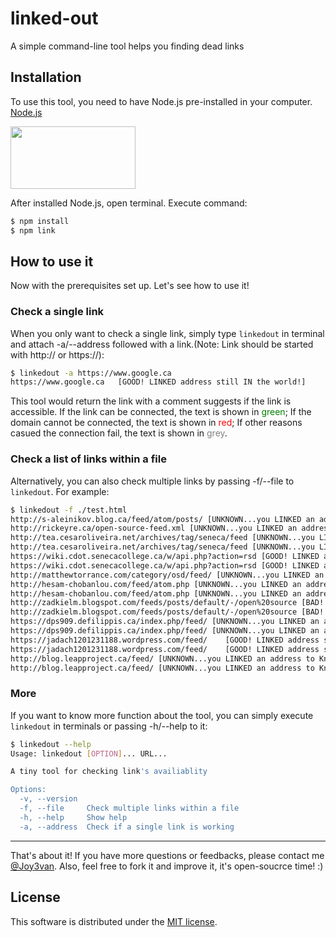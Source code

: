 # linked-out

A simple command-line tool helps you finding dead links

## Installation

To use this tool, you need to have Node.js pre-installed in your computer.
[Node.js](https://nodejs.org/en/download/) 

<img src="https://nodejs.org//static/images/logos/nodejs-new-pantone-black.svg" width="200" height="100">

After installed Node.js, open terminal. Execute command:
```bash
$ npm install
$ npm link
```

## How to use it

Now with the prerequisites set up. Let's see how to use it!

### Check a single link

When you only want to check a single link, simply type ```linkedout``` in terminal and attach -a/--address followed with a link.(Note: Link should be started with http:// or https://):
```bash
$ linkedout -a https://www.google.ca 
https://www.google.ca   [GOOD! LINKED address still IN the world!]
```
This tool would return the link with a comment suggests if the link is accessible.
If the link can be connected, the text is shown in <span style="color:green">green</span>; If the domain cannot be connected, the text is shown in <span style="color:red">red</span>;
If other reasons casued the connection fail, the text is shown in <span style="color:grey">grey</span>.

### Check a list of links within a file

Alternatively, you can also check multiple links by passing -f/--file to ```linkedout```. For example:
```bash
$ linkedout -f ./test.html
http://s-aleinikov.blog.ca/feed/atom/posts/ [UNKNOWN...you LINKED an address to Knowhere?]
http://rickeyre.ca/open-source-feed.xml [UNKNOWN...you LINKED an address to Knowhere?]
http://tea.cesaroliveira.net/archives/tag/seneca/feed [UNKNOWN...you LINKED an address to Knowhere?]
http://tea.cesaroliveira.net/archives/tag/seneca/feed [UNKNOWN...you LINKED an address to Knowhere?]
https://wiki.cdot.senecacollege.ca/w/api.php?action=rsd [GOOD! LINKED address still IN the world!]
https://wiki.cdot.senecacollege.ca/w/api.php?action=rsd [GOOD! LINKED address still IN the world!]
http://matthewtorrance.com/category/osd/feed/ [UNKNOWN...you LINKED an address to Knowhere?]
http://hesam-chobanlou.com/feed/atom.php [UNKNOWN...you LINKED an address to Knowhere?]
http://hesam-chobanlou.com/feed/atom.php [UNKNOWN...you LINKED an address to Knowhere?]
http://zadkielm.blogspot.com/feeds/posts/default/-/open%20source [BAD! LINKED address is OUT of this dimension :(]
http://zadkielm.blogspot.com/feeds/posts/default/-/open%20source [BAD! LINKED address is OUT of this dimension :(]
https://dps909.defilippis.ca/index.php/feed/ [UNKNOWN...you LINKED an address to Knowhere?]
https://dps909.defilippis.ca/index.php/feed/ [UNKNOWN...you LINKED an address to Knowhere?]
https://jadach1201231188.wordpress.com/feed/    [GOOD! LINKED address still IN the world!]
https://jadach1201231188.wordpress.com/feed/    [GOOD! LINKED address still IN the world!]
http://blog.leapproject.ca/feed/ [UNKNOWN...you LINKED an address to Knowhere?]
http://blog.leapproject.ca/feed/ [UNKNOWN...you LINKED an address to Knowhere?]
```
### More

If you want to know more function about the tool, you can simply execute ```linkedout``` in terminals or passing -h/--help to it:
```bash
$ linkedout --help
Usage: linkedout [OPTION]... URL...

A tiny tool for checking link's availiablity

Options:
  -v, --version                                                        [boolean]
  -f, --file     Check multiple links within a file
  -h, --help     Show help                                             [boolean]
  -a, --address  Check if a single link is working                      [string]
```

---
That's about it! If you have more questions or feedbacks, please contact me [@Joy3van](https://github.com/Joy3van).
Also, feel free to fork it and improve it, it's open-soucrce time! :)

## License

This software is distributed under the [MIT license](https://github.com/Joy3van/linked-out/blob/main/LICENSE).
